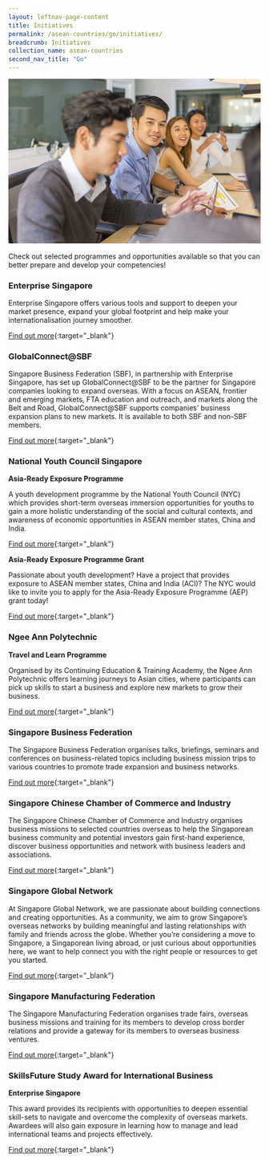 ```yaml
---
layout: leftnav-page-content
title: Initiatives
permalink: /asean-countries/go/initiatives/
breadcrumb: Initiatives
collection_name: asean-countries
second_nav_title: "Go"
---
```


![banner-asean-go-for-professionals](\images\asean-professionals\For-young-professionals-new.jpg)

Check out selected programmes and opportunities available so that you can better prepare and develop your competencies!

### **Enterprise Singapore**

Enterprise Singapore offers various tools and support to deepen your market presence, expand your global footprint and help make your internationalisation journey smoother.

[Find out more](https://www.enterprisesg.gov.sg/keepgrowing/go-global){:target="_blank"}


### **GlobalConnect@SBF**

Singapore Business Federation (SBF), in partnership with Enterprise Singapore, has set up GlobalConnect@SBF to be the partner for Singapore companies looking to expand overseas. With a focus on ASEAN, frontier and emerging markets, FTA education and outreach, and markets along the Belt and Road, GlobalConnect@SBF supports companies’ business expansion plans to new markets. It is available to both SBF and non-SBF members.

[Find out more](https://globalconnect.sbf.org.sg/){:target="_blank"}

### **National Youth Council Singapore**

**Asia-Ready Exposure Programme**

A youth development programme by the National Youth Council (NYC) which provides short-term overseas immersion opportunities for youths to gain a more holistic understanding of the social and cultural contexts, and awareness of economic opportunities in ASEAN member states, China and India.

[Find out more](https://www.nyc.gov.sg/en/initiatives/programmes/asia-ready-exposure-programme/){:target="_blank"}

**Asia-Ready Exposure Programme Grant**

Passionate about youth development? Have a project that provides exposure to ASEAN member states, China and India (ACI)? The NYC would like to invite you to apply for the Asia-Ready Exposure Programme (AEP) grant today!

[Find out more](https://go.gov.sg/aepgrant){:target="_blank"}

### **Ngee Ann Polytechnic**

**Travel and Learn Programme**

Organised by its Continuing Education & Training Academy, the Ngee Ann Polytechnic offers learning journeys to Asian cities, where participants can pick up skills to start a business and explore new markets to grow their business.

[Find out more](https://www.np.edu.sg/travelandlearn/Pages/default.aspx){:target="_blank"}

### **Singapore Business Federation**

The Singapore Business Federation organises talks, briefings, seminars and conferences on business-related topics including business mission trips to various countries to promote trade expansion and business networks.

[Find out more](https://www.sbf.org.sg/){:target="_blank"}

### **Singapore Chinese Chamber of Commerce and Industry**

The Singapore Chinese Chamber of Commerce and Industry organises business missions to selected countries overseas to help the Singaporean business community and potential investors gain first-hand experience, discover business opportunities and network with business leaders and associations.

[Find out more](https://www.sccci.org.sg/){:target="_blank"}

### **Singapore Global Network**

At Singapore Global Network, we are passionate about building connections and creating opportunities. As a community, we aim to grow Singapore’s overseas networks by building meaningful and lasting relationships with family and friends across the globe. Whether you’re considering a move to Singapore, a Singaporean living abroad, or just curious about opportunities here, we want to help connect you with the right people or resources to get you started.

[Find out more](http://www.singaporeglobalnetwork.gov.sg/){:target="_blank"}

### **Singapore Manufacturing Federation**

The Singapore Manufacturing Federation organises trade fairs, overseas business missions and training for its members to develop cross border relations and provide a gateway for its members to overseas business ventures.

[Find out more](https://www.smfederation.org.sg/focus-area/internationalization){:target="_blank"}

### **SkillsFuture Study Award for International Business**

**Enterprise Singapore**

This award provides its recipients with opportunities to deepen essential skill-sets to navigate and overcome the complexity of overseas markets. Awardees will also gain exposure in learning how to manage and lead international teams and projects effectively.

[Find out more](https://programmes.myskillsfuture.sg/Portal/ProgramDetails.aspx?ProgID=P00000057){:target="_blank"}